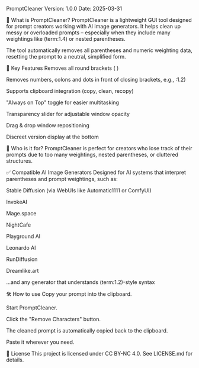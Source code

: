 PromptCleaner
Version: 1.0.0
Date: 2025-03-31

🧼 What is PromptCleaner?
PromptCleaner is a lightweight GUI tool designed for prompt creators working with AI image generators. It helps clean up messy or overloaded prompts – especially when they include many weightings like (term:1.4) or nested parentheses.

The tool automatically removes all parentheses and numeric weighting data, resetting the prompt to a neutral, simplified form.

🧩 Key Features
Removes all round brackets ( )

Removes numbers, colons and dots in front of closing brackets, e.g., :1.2)

Supports clipboard integration (copy, clean, recopy)

"Always on Top" toggle for easier multitasking

Transparency slider for adjustable window opacity

Drag & drop window repositioning

Discreet version display at the bottom

🎯 Who is it for?
PromptCleaner is perfect for creators who lose track of their prompts due to too many weightings, nested parentheses, or cluttered structures.

✅ Compatible AI Image Generators
Designed for AI systems that interpret parentheses and prompt weightings, such as:

Stable Diffusion (via WebUIs like Automatic1111 or ComfyUI)

InvokeAI

Mage.space

NightCafe

Playground AI

Leonardo AI

RunDiffusion

Dreamlike.art

...and any generator that understands (term:1.2)-style syntax

🛠 How to use
Copy your prompt into the clipboard.

Start PromptCleaner.

Click the "Remove Characters" button.

The cleaned prompt is automatically copied back to the clipboard.

Paste it wherever you need.

📄 License
This project is licensed under CC BY-NC 4.0. See LICENSE.md for details.
